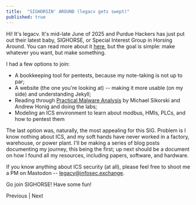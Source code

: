 ```yaml
---
title:  "SIGHORSIN' AROUND (legacv gets swept)"
published: true
---
```

Hi! It's legacv. It's mid-late June of 2025 and Purdue Hackers has just put out their latest baby, SIGHORSE, or Special Interest Group in Horsing Around. You can read more about it [here][sighorse], but the goal is simple: make whatever you want, but make something.

I had a few options to join:
- A bookkeeping tool for pentests, because my note-taking is not up to par;
- A website (the one you're looking at) -- making it more usable (on my side) and understanding Jekyll;
- Reading through [Practical Malware Analysis][pma] by Michael Sikorski and Andrew Honig and doing the labs;
- Modeling an ICS environment to learn about modbus, HMIs, PLCs, and how to pentest them

The last option was, naturally, the most appealing for this SIG. Problem is I know nothing about ICS, and my soft hands have never worked in a factory, warehouse, or power plant. I'll be making a series of blog posts documenting my journey, this being the first; up next should be a document on how I found all my resources, including papers, software, and hardware.

If you know anything about ICS security (at all), please feel free to shoot me a PM on Mastodon -- legacv@infosec.exchange.

Go join SIGHORSE! Have some fun!

Previous | Next

[sighorse]: https://sig.horse
[pma]: https://ia600504.us.archive.org/25/items/humble_bundle_books/practicalmalwareanalysis.pdf
